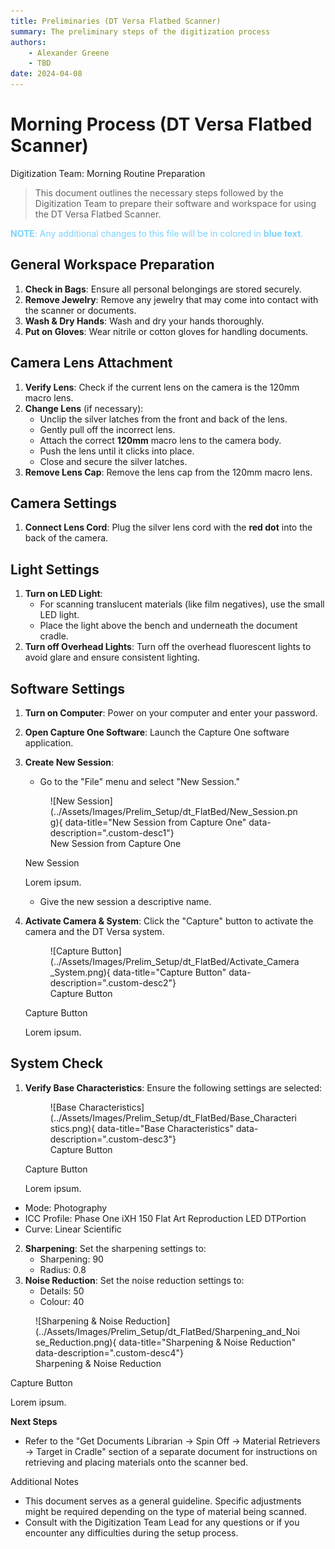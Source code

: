 ```yaml
---
title: Preliminaries (DT Versa Flatbed Scanner) 
summary: The preliminary steps of the digitization process
authors:
    - Alexander Greene
    - TBD
date: 2024-04-08
---
```

#  Morning Process (DT Versa Flatbed Scanner) 

Digitization Team: Morning Routine Preparation

> This document outlines the necessary steps followed by the Digitization Team to prepare their software and workspace for using the DT Versa Flatbed Scanner.

<span style="color:#7CD2FD "> **NOTE**: Any additional changes to this file will be in colored in **blue text**.</span>

## General Workspace Preparation
1. **Check in Bags**: Ensure all personal belongings are stored securely.
2. **Remove Jewelry**: Remove any jewelry that may come into contact with the scanner or documents.
3. **Wash & Dry Hands**: Wash and dry your hands thoroughly.
4. **Put on Gloves**: Wear nitrile or cotton gloves for handling documents.

## Camera Lens Attachment
1. **Verify Lens**: Check if the current lens on the camera is the 120mm macro lens.
2. **Change Lens** (if necessary):
    * Unclip the silver latches from the front and back of the lens.
    * Gently pull off the incorrect lens.
    * Attach the correct **120mm** macro lens to the camera body.
    * Push the lens until it clicks into place.
    * Close and secure the silver latches.
3. **Remove Lens Cap**: Remove the lens cap from the 120mm macro lens.

## Camera Settings
1. **Connect Lens Cord**: Plug the silver lens cord with the **red dot** into the back of the camera.

## Light Settings
1. **Turn on LED Light**:
    * For scanning translucent materials (like film negatives), use the small LED light.
    * Place the light above the bench and underneath the document cradle.
2. **Turn off Overhead Lights**: Turn off the overhead fluorescent lights to avoid glare and ensure consistent lighting.

## Software Settings
1. **Turn on Computer**: Power on your computer and enter your password.
2. **Open Capture One Software**: Launch the Capture One software application.
3. **Create New Session**:
    * Go to the "File" menu and select "New Session."

    <figure markdown>
    ![New Session](../Assets/Images/Prelim_Setup/dt_FlatBed/New_Session.png){ data-title="New Session from Capture One" data-description=".custom-desc1"}
    <figcaption>New Session from Capture One</figcaption>
    </figure>
    <div class="glightbox-desc custom-desc1">
    <p>New Session</p>
    <p>Lorem ipsum.</p>
    </div>

    * Give the new session a descriptive name.
4. **Activate Camera & System**: Click the "Capture" button to activate the camera and the DT Versa system.

    <figure markdown>
    ![Capture Button](../Assets/Images/Prelim_Setup/dt_FlatBed/Activate_Camera_System.png){ data-title="Capture Button" data-description=".custom-desc2"}
    <figcaption>Capture Button</figcaption>
    </figure>
    <div class="glightbox-desc custom-desc2">
    <p>Capture Button</p>
    <p>Lorem ipsum.</p>
    </div>

## System Check
1. **Verify Base Characteristics**: Ensure the following settings are selected:

    <figure markdown>
    ![Base Characteristics](../Assets/Images/Prelim_Setup/dt_FlatBed/Base_Characteristics.png){ data-title="Base Characteristics" data-description=".custom-desc3"}
    <figcaption>Capture Button</figcaption>
    </figure>
    <div class="glightbox-desc custom-desc3">
    <p>Capture Button</p>
    <p>Lorem ipsum.</p>
    </div>
 
  * Mode: Photography
  * ICC Profile: Phase One iXH 150 Flat Art Reproduction LED DTPortion
  * Curve: Linear Scientific
 
2. **Sharpening**: Set the sharpening settings to:
    * Sharpening: 90
    * Radius: 0.8
3. **Noise Reduction**: Set the noise reduction settings to:
    * Details: 50
    * Colour: 40

<figure markdown>
![Sharpening & Noise Reduction](../Assets/Images/Prelim_Setup/dt_FlatBed/Sharpening_and_Noise_Reduction.png){ data-title="Sharpening & Noise Reduction" data-description=".custom-desc4"}
<figcaption>Sharpening & Noise Reduction</figcaption>
</figure>
<div class="glightbox-desc custom-desc4">
<p>Capture Button</p>
<p>Lorem ipsum.</p>
</div>

**Next Steps**
* Refer to the "Get Documents Librarian -> Spin Off -> Material Retrievers -> Target in Cradle" section of a separate document for instructions on retrieving and placing materials onto the scanner bed.

Additional Notes
* This document serves as a general guideline. Specific adjustments might be required depending on the type of material being scanned.
* Consult with the Digitization Team Lead for any questions or if you encounter any difficulties during the setup process.
